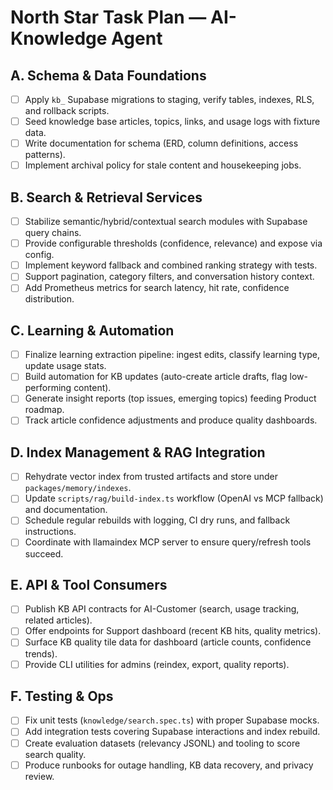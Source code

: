 # North Star Task Plan — AI-Knowledge Agent

## A. Schema & Data Foundations
- [ ] Apply `kb_` Supabase migrations to staging, verify tables, indexes, RLS, and rollback scripts.
- [ ] Seed knowledge base articles, topics, links, and usage logs with fixture data.
- [ ] Write documentation for schema (ERD, column definitions, access patterns).
- [ ] Implement archival policy for stale content and housekeeping jobs.

## B. Search & Retrieval Services
- [ ] Stabilize semantic/hybrid/contextual search modules with Supabase query chains.
- [ ] Provide configurable thresholds (confidence, relevance) and expose via config.
- [ ] Implement keyword fallback and combined ranking strategy with tests.
- [ ] Support pagination, category filters, and conversation history context.
- [ ] Add Prometheus metrics for search latency, hit rate, confidence distribution.

## C. Learning & Automation
- [ ] Finalize learning extraction pipeline: ingest edits, classify learning type, update usage stats.
- [ ] Build automation for KB updates (auto-create article drafts, flag low-performing content).
- [ ] Generate insight reports (top issues, emerging topics) feeding Product roadmap.
- [ ] Track article confidence adjustments and produce quality dashboards.

## D. Index Management & RAG Integration
- [ ] Rehydrate vector index from trusted artifacts and store under `packages/memory/indexes`.
- [ ] Update `scripts/rag/build-index.ts` workflow (OpenAI vs MCP fallback) and documentation.
- [ ] Schedule regular rebuilds with logging, CI dry runs, and fallback instructions.
- [ ] Coordinate with llamaindex MCP server to ensure query/refresh tools succeed.

## E. API & Tool Consumers
- [ ] Publish KB API contracts for AI-Customer (search, usage tracking, related articles).
- [ ] Offer endpoints for Support dashboard (recent KB hits, quality metrics).
- [ ] Surface KB quality tile data for dashboard (article counts, confidence trends).
- [ ] Provide CLI utilities for admins (reindex, export, quality reports).

## F. Testing & Ops
- [ ] Fix unit tests (`knowledge/search.spec.ts`) with proper Supabase mocks.
- [ ] Add integration tests covering Supabase interactions and index rebuild.
- [ ] Create evaluation datasets (relevancy JSONL) and tooling to score search quality.
- [ ] Produce runbooks for outage handling, KB data recovery, and privacy review.
